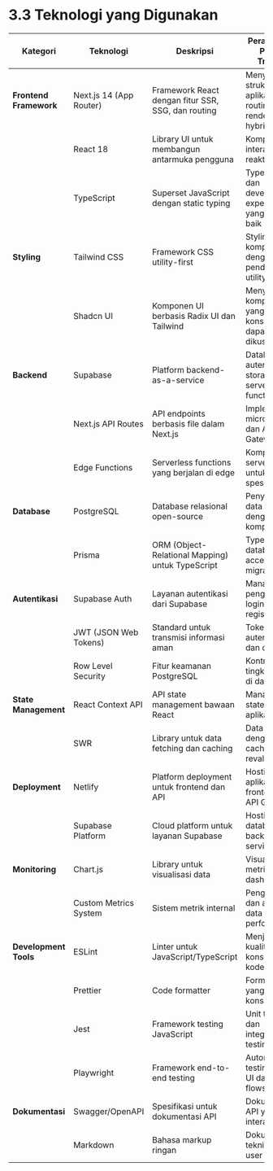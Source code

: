 # 3.3 Teknologi yang Digunakan

| Kategori | Teknologi | Deskripsi | Peran dalam Proker Tracker |
|----------|-----------|-----------|----------------------------|
| **Frontend Framework** | Next.js 14 (App Router) | Framework React dengan fitur SSR, SSG, dan routing | Menyediakan struktur aplikasi, routing, dan rendering hybrid |
| | React 18 | Library UI untuk membangun antarmuka pengguna | Komponen UI interaktif dan reaktif |
| | TypeScript | Superset JavaScript dengan static typing | Type safety dan developer experience yang lebih baik |
| **Styling** | Tailwind CSS | Framework CSS utility-first | Styling komponen UI dengan pendekatan utility-first |
| | Shadcn UI | Komponen UI berbasis Radix UI dan Tailwind | Menyediakan komponen UI yang konsisten dan dapat dikustomisasi |
| **Backend** | Supabase | Platform backend-as-a-service | Database, autentikasi, storage, dan serverless functions |
| | Next.js API Routes | API endpoints berbasis file dalam Next.js | Implementasi microservices dan API Gateway |
| | Edge Functions | Serverless functions yang berjalan di edge | Komputasi serverless untuk operasi spesifik |
| **Database** | PostgreSQL | Database relasional open-source | Penyimpanan data aplikasi dengan relasi kompleks |
| | Prisma | ORM (Object-Relational Mapping) untuk TypeScript | Type-safe database access dan migrations |
| **Autentikasi** | Supabase Auth | Layanan autentikasi dari Supabase | Manajemen pengguna, login, dan registrasi |
| | JWT (JSON Web Tokens) | Standard untuk transmisi informasi aman | Token autentikasi dan otorisasi |
| | Row Level Security | Fitur keamanan PostgreSQL | Kontrol akses tingkat baris di database |
| **State Management** | React Context API | API state management bawaan React | Manajemen state global aplikasi |
| | SWR | Library untuk data fetching dan caching | Data fetching dengan caching dan revalidation |
| **Deployment** | Netlify | Platform deployment untuk frontend dan API | Hosting aplikasi frontend dan API Gateway |
| | Supabase Platform | Cloud platform untuk layanan Supabase | Hosting database dan backend services |
| **Monitoring** | Chart.js | Library untuk visualisasi data | Visualisasi metrik dan dashboard |
| | Custom Metrics System | Sistem metrik internal | Pengumpulan dan analisis data performa API |
| **Development Tools** | ESLint | Linter untuk JavaScript/TypeScript | Menjaga kualitas dan konsistensi kode |
| | Prettier | Code formatter | Format kode yang konsisten |
| | Jest | Framework testing JavaScript | Unit testing dan integration testing |
| | Playwright | Framework end-to-end testing | Automated testing untuk UI dan user flows |
| **Dokumentasi** | Swagger/OpenAPI | Spesifikasi untuk dokumentasi API | Dokumentasi API yang interaktif |
| | Markdown | Bahasa markup ringan | Dokumentasi teknis dan user guides |

